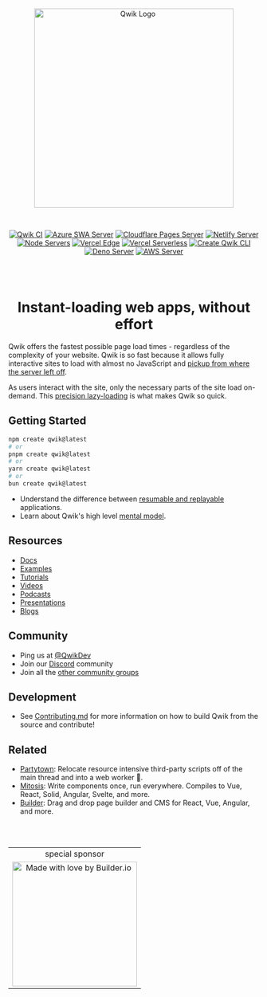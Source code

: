 <br>
<p align="center">
  <img alt="Qwik Logo" width="400" src="https://raw.githubusercontent.com/QwikDev/qwik/main/.github/assets/qwik-logo.svg" />
</p>
<br>
<p align="center">
   <a href="https://github.com/QwikDev/qwik/actions/workflows/ci.yml"><img src="https://github.com/QwikDev/qwik/actions/workflows/ci.yml/badge.svg?event=push" alt="Qwik CI"></a>
   <a href="https://github.com/QwikDev/qwik-city-e2e/actions/workflows/azure.yml"><img src="https://github.com/QwikDev/qwik-city-e2e/actions/workflows/azure.yml/badge.svg" alt="Azure SWA Server"></a>
   <a href="https://github.com/QwikDev/qwik-city-e2e/actions/workflows/cloudflare.yml"><img src="https://github.com/QwikDev/qwik-city-e2e/actions/workflows/cloudflare.yml/badge.svg" alt="Cloudflare Pages Server"></a>
   <a href="https://github.com/QwikDev/qwik-city-e2e/actions/workflows/netlify.yml"><img src="https://github.com/QwikDev/qwik-city-e2e/actions/workflows/netlify.yml/badge.svg" alt="Netlify Server"></a>
   <a href="https://github.com/QwikDev/qwik-city-e2e/actions/workflows/node.yml"><img src="https://github.com/QwikDev/qwik-city-e2e/actions/workflows/node.yml/badge.svg" alt="Node Servers"></a>
   <a href="https://github.com/QwikDev/qwik-city-e2e/actions/workflows/vercel-edge.yml"><img src="https://github.com/QwikDev/qwik-city-e2e/actions/workflows/vercel-edge.yml/badge.svg" alt="Vercel Edge"></a>
   <a href="https://github.com/QwikDev/qwik-city-e2e/actions/workflows/vercel-serverless.yml"><img src="https://github.com/QwikDev/qwik-city-e2e/actions/workflows/vercel-serverless.yml/badge.svg" alt="Vercel Serverless"></a>
   <a href="https://github.com/QwikDev/qwik-city-e2e/actions/workflows/cli.yml"><img src="https://github.com/QwikDev/qwik-city-e2e/actions/workflows/cli.yml/badge.svg" alt="Create Qwik CLI"></a>
   <a href="https://github.com/QwikDev/qwik-city-e2e/actions/workflows/deno.yml"><img src="https://github.com/QwikDev/qwik-city-e2e/actions/workflows/deno.yml/badge.svg" alt="Deno Server"></a>
   <a href="https://github.com/QwikDev/qwik-city-e2e/actions/workflows/aws.yml"><img src="https://github.com/QwikDev/qwik-city-e2e/actions/workflows/aws.yml/badge.svg" alt="AWS Server"></a>
</p>
<br>
<br>

<h1 align="center">Instant-loading web apps, without effort</h1>

Qwik offers the fastest possible page load times - regardless of the complexity of your website. Qwik is so fast because it allows fully interactive sites to load with almost no JavaScript and [pickup from where the server left off](https://qwik.dev/docs/concepts/resumable/).

As users interact with the site, only the necessary parts of the site load on-demand. This [precision lazy-loading](https://qwik.dev/docs/concepts/progressive/) is what makes Qwik so quick.

## Getting Started

```sh
npm create qwik@latest
# or
pnpm create qwik@latest
# or
yarn create qwik@latest
# or
bun create qwik@latest
```

- Understand the difference between [resumable and replayable](https://qwik.dev/docs/concepts/resumable/) applications.
- Learn about Qwik's high level [mental model](https://qwik.dev/docs/concepts/think-qwik/).

## Resources

- [Docs](https://qwik.dev/)
- [Examples](https://qwik.dev/examples/introduction/hello-world/)
- [Tutorials](https://qwik.dev/tutorial/welcome/overview/)
- [Videos](https://qwik.dev/media/#videos)
- [Podcasts](https://qwik.dev/media/#podcasts)
- [Presentations](https://qwik.dev/media/#presentations)
- [Blogs](https://qwik.dev/media/#blogs)

## Community

- Ping us at [@QwikDev](https://twitter.com/QwikDev)
- Join our [Discord](https://qwik.dev/chat) community
- Join all the [other community groups](https://qwikcommunity.com)

## Development

- See [Contributing.md](https://github.com/QwikDev/qwik/blob/main/CONTRIBUTING.md) for more information on how to build Qwik from the source and contribute!

## Related

- [Partytown](https://partytown.builder.io/): Relocate resource intensive third-party scripts off of the main thread and into a web worker 🎉.
- [Mitosis](https://github.com/BuilderIO/mitosis): Write components once, run everywhere. Compiles to Vue, React, Solid, Angular, Svelte, and more.
- [Builder](https://github.com/BuilderIO/builder): Drag and drop page builder and CMS for React, Vue, Angular, and more.

<br>
<br>

<table align="center">
  <tr align="center">
    <td style="text-align: center;">special sponsor</td>
  </tr>
  <tr>
    <td align="center">
      <a href="https://www.builder.io/m/developers">
        <picture>
          <source media="(prefers-color-scheme: dark)" srcset="https://i.imgur.com/eT9FjKT.png">
          <img width="250" alt="Made with love by Builder.io" src="https://i.imgur.com/32mv01X.png">
        </picture>
      </a>
    </td>
  </tr>
</table>
